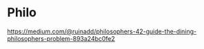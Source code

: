 # Philo

https://medium.com/@ruinadd/philosophers-42-guide-the-dining-philosophers-problem-893a24bc0fe2